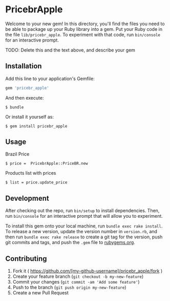 # PricebrApple

Welcome to your new gem! In this directory, you'll find the files you need to be able to package up your Ruby library into a gem. Put your Ruby code in the file `lib/pricebr_apple`. To experiment with that code, run `bin/console` for an interactive prompt.

TODO: Delete this and the text above, and describe your gem

## Installation

Add this line to your application's Gemfile:

```ruby
gem 'pricebr_apple'
```

And then execute:

    $ bundle

Or install it yourself as:

    $ gem install pricebr_apple

## Usage

Brazil Price 

	$ price =  PricebrApple::PriceBR.new 

Products list with prices

	$ list = price.update_price

## Development

After checking out the repo, run `bin/setup` to install dependencies. Then, run `bin/console` for an interactive prompt that will allow you to experiment.

To install this gem onto your local machine, run `bundle exec rake install`. To release a new version, update the version number in `version.rb`, and then run `bundle exec rake release` to create a git tag for the version, push git commits and tags, and push the `.gem` file to [rubygems.org](https://rubygems.org).

## Contributing

1. Fork it ( https://github.com/[my-github-username]/pricebr_apple/fork )
2. Create your feature branch (`git checkout -b my-new-feature`)
3. Commit your changes (`git commit -am 'Add some feature'`)
4. Push to the branch (`git push origin my-new-feature`)
5. Create a new Pull Request

